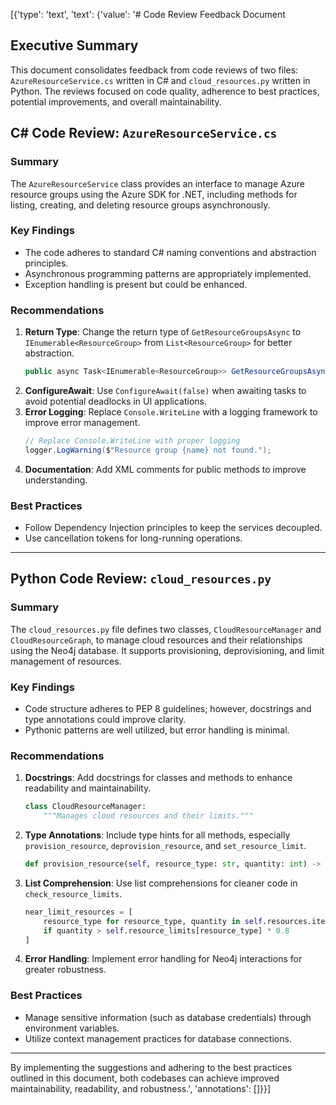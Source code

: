 [{'type': 'text', 'text': {'value': '# Code Review Feedback Document

## Executive Summary
This document consolidates feedback from code reviews of two files: `AzureResourceService.cs` written in C# and `cloud_resources.py` written in Python. The reviews focused on code quality, adherence to best practices, potential improvements, and overall maintainability. 

## C# Code Review: `AzureResourceService.cs`

### Summary
The `AzureResourceService` class provides an interface to manage Azure resource groups using the Azure SDK for .NET, including methods for listing, creating, and deleting resource groups asynchronously.

### Key Findings
- The code adheres to standard C# naming conventions and abstraction principles.
- Asynchronous programming patterns are appropriately implemented.
- Exception handling is present but could be enhanced.

### Recommendations
1. **Return Type**: Change the return type of `GetResourceGroupsAsync` to `IEnumerable<ResourceGroup>` from `List<ResourceGroup>` for better abstraction.
   ```cs
   public async Task<IEnumerable<ResourceGroup>> GetResourceGroupsAsync()
   ```
2. **ConfigureAwait**: Use `ConfigureAwait(false)` when awaiting tasks to avoid potential deadlocks in UI applications.
3. **Error Logging**: Replace `Console.WriteLine` with a logging framework to improve error management.
   ```cs
   // Replace Console.WriteLine with proper logging
   logger.LogWarning($"Resource group {name} not found.");
   ```
4. **Documentation**: Add XML comments for public methods to improve understanding.

### Best Practices
- Follow Dependency Injection principles to keep the services decoupled.
- Use cancellation tokens for long-running operations.

---

## Python Code Review: `cloud_resources.py`

### Summary
The `cloud_resources.py` file defines two classes, `CloudResourceManager` and `CloudResourceGraph`, to manage cloud resources and their relationships using the Neo4j database. It supports provisioning, deprovisioning, and limit management of resources.

### Key Findings
- Code structure adheres to PEP 8 guidelines; however, docstrings and type annotations could improve clarity.
- Pythonic patterns are well utilized, but error handling is minimal.

### Recommendations
1. **Docstrings**: Add docstrings for classes and methods to enhance readability and maintainability.
   ```python
   class CloudResourceManager:
       """Manages cloud resources and their limits."""
   ```
2. **Type Annotations**: Include type hints for all methods, especially `provision_resource`, `deprovision_resource`, and `set_resource_limit`.
   ```python
   def provision_resource(self, resource_type: str, quantity: int) -> None:
   ```
3. **List Comprehension**: Use list comprehensions for cleaner code in `check_resource_limits`.
   ```python
   near_limit_resources = [
       resource_type for resource_type, quantity in self.resources.items()
       if quantity > self.resource_limits[resource_type] * 0.8
   ]
   ```
4. **Error Handling**: Implement error handling for Neo4j interactions for greater robustness.

### Best Practices
- Manage sensitive information (such as database credentials) through environment variables.
- Utilize context management practices for database connections.

---

By implementing the suggestions and adhering to the best practices outlined in this document, both codebases can achieve improved maintainability, readability, and robustness.', 'annotations': []}}]